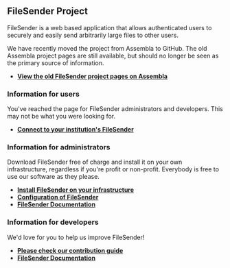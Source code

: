 ## FileSender Project

FileSender is a web based application that allows authenticated users to securely and easily send arbitrarily large files to other users.

We have recently moved the project from Assembla to GitHub.  The old Assembla project pages are still available, but should no longer be seen as the primary source of information.

* **[View the old FileSender project pages on Assembla](https://www.assembla.com/spaces/file_sender)**

### Information for users

You've reached the page for FileSender administrators and developers.  This may not be what you were looking for.

* **[Connect to your institution's FileSender](https://app.assembla.com/spaces/file_sender/wiki/Existing_installations)**

### Information for administrators

Download FileSender free of charge and install it on your own infrastructure, regardless if you're profit or non-profit.  Everybody is free to use our software as they please.

* **[Install FileSender on your infrastructure](//docs.filesender.org/v2.0/install/)**
* **[Configuration of FileSender](//docs.filesender.org/v2.0/admin/configuration/)**
* **[FileSender Documentation](//docs.filesender.org/v2.0/)**

### Information for developers

We'd love for you to help us improve FileSender!

* **[Please check our contribution guide](https://github.com/filesender/filesender/blob/master/CONTRIBUTE.md)**
* **[FileSender Documentation](//docs.filesender.org/v2.0/)**
